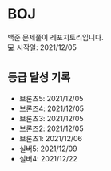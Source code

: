 # BOJ
백준 문제풀이 레포지토리입니다.  
💻 시작일: 2021/12/05
## 등급 달성 기록
* 브론즈5: 2021/12/05
* 브론즈4: 2021/12/05
* 브론즈3: 2021/12/05
* 브론즈2: 2021/12/05
* 브론즈1: 2021/12/06
* 실버5: 2021/12/09
* 실버4: 2021/12/22
